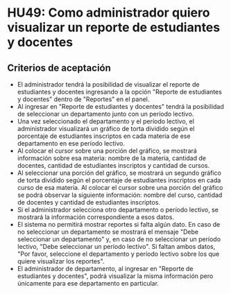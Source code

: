 # HU49: Como administrador quiero visualizar un reporte de estudiantes y docentes

## Criterios de aceptación
- El administrador tendrá la posibilidad de visualizar el reporte de estudiantes y docentes ingresando a la opción "Reporte de estudiantes y docentes" dentro de "Reportes" en el panel. 
- Al ingresar en "Reporte de estudiantes y docentes" tendrá la posibilidad de seleccionar un departamento junto con un período lectivo.
- Una vez seleccionado el departamento y el período lectivo, el administrador visualizará un gráfico de torta dividido según el porcentaje de estudiantes inscriptos en cada materia de ese departamento en ese período lectivo. 
- Al colocar el cursor sobre una porción del gráfico, se mostrará información sobre esa materia: nombre de la materia, cantidad de docentes, cantidad de estudiantes inscriptos y cantidad de cursos. 
- Al seleccionar una porción del gráfico, se mostrará un segundo gráfico de torta dividido según el porcentaje de estudiantes inscriptos en cada curso de esa materia. Al colocar el cursor sobre una porción del gráfico se podrá observar la siguiente información: nombre del curso, cantidad de docentes y cantidad de estudiantes inscriptos. 
- Si el administrador selecciona otro departamento o período lectivo, se mostrará la información correspondiente a esos datos.
- El sistema no permitirá mostrar reportes si falta algún dato. En caso de no seleccionar un departamento se mostrará el mensaje "Debe seleccionar un departamento" y, en caso de no seleccionar un período lectivo, "Debe seleccionar un período lectivo". Si faltan ambos datos, "Por favor, seleccione el departamento y período lectivo sobre los que quiere visualizar los reportes".
- El administrador de departamento, al ingresar en "Reporte de estudiantes y docentes", podrá visualizar la misma información pero únicamente para ese departamento en particular.

